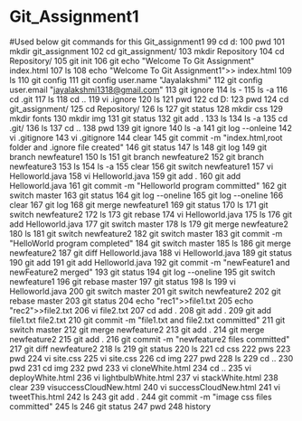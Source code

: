 # Git_Assignment1
#Used below git commands for this Git_assignment1
 99  cd d:
  100  pwd
  101  mkdir git_assignment
  102  cd git_assignment/
  103  mkdir Repository
  104  cd Repository/
  105  git init
  106  git echo "<html><body>Welcome To Git Assignment<body><html>" index.html
  107  ls
  108  echo "<html><body>Welcome To Git Assignment1</body></html>">> index.html
  109  ls
  110  git config
  111  git config user.name "Jayalakshmi"
  112  git config user.email "jayalakshmi1318@gmail.com"
  113  git ignore
  114  ls -
  115  ls -a
  116  cd .git
  117  ls
  118  cd ..
  119  vi .ignore
  120  ls
  121  pwd
  122  cd D:
  123  pwd
  124  cd git_assignment/
  125  cd Repository/
  126  ls
  127  git status
  128  mkdir css
  129  mkdir fonts
  130  mkdir img
  131  git status
  132  git add .
  133  ls
  134  ls -a
  135  cd .git/
  136  ls
  137  cd ..
  138  pwd
  139  git ignore
  140  ls -a
  141  git log --onleine
  142  vi .gitignore
  143  vi .gitignore
  144  clear
  145  git commit -m "index.html,root folder and .ignore file created"
  146  git status
  147  ls
  148  git log
  149  git branch newfeature1
  150  ls
  151  git branch newfeature2
  152  git branch newfeature3
  153  ls
  154  ls -a
  155  clear
  156  git switch newfeature1
  157  vi Helloworld.java
  158  vi Helloworld.java
  159  git add .
  160  git add Helloworld.java
  161  git commit -m "Helloworld program committed"
  162  git switch master
  163  git status
  164  git log --oneline
  165  git log --oneline
  166  clear
  167  git log
  168  git merge newfeature1
  169  git status
  170  ls
  171  git switch newfeature2
  172  ls
  173  git rebase
  174  vi Helloworld.java
  175  ls
  176  git add Helloworld.java
  177  git switch master
  178  ls
  179  git merge newfeature2
  180  ls
  181  git switch newfeature2
  182  git switch master
  183  git commit -m "HelloWorld program completed"
  184  git switch master
  185  ls
  186  git merge newfeature2
  187  git diff Helloworld.java
  188  vi Helloworld.java
  189  git status
  190  git add
  191  git add Helloworld.java
  192  git commit -m "newFeature1 and newFeature2 merged"
  193  git status
  194  git log --oneline
  195  git switch newfeature1
  196  git rebase master
  197  git status
  198  ls
  199  vi Helloworld.java
  200  git switch master
  201  git switch newfeature2
  202  git rebase master
  203  git status
  204  echo "rec1">>file1.txt
  205  echo "rec2">>file2.txt
  206  vi file2.txt
  207  cd add .
  208  git add .
  209  git add file1.txt file2.txt
  210  git commit -m "file1.txt and file2.txt committed"
  211  git switch master
  212  git merge newfeature2
  213  git add .
  214  git merge newfeature2
  215  git add .
  216  git commit -m "newfeature2 files committed"
  217  git diff newfeature2
  218  ls
  219  git status
  220  ls
  221  cd css
  222  pws
  223  pwd
  224  vi site.css
  225  vi site.css
  226  cd img
  227  pwd
  228  ls
  229  cd ..
  230  pwd
  231  cd img
  232  pwd
  233  vi cloneWhite.html
  234  cd ..
  235  vi deployWhite.html
  236  vi lightbulbWhite.html
  237  vi stackWhite.html
  238  clear
  239  visuccessCloudNew.html
  240  vi successCloudNew.html
  241  vi tweetThis.html
  242  ls
  243  git add .
  244  git commit -m "image css files committed"
  245  ls
  246  git status
  247  pwd
  248  history
